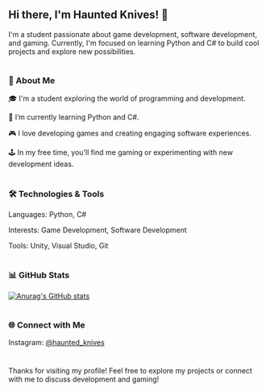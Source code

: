 ## Hi there, I'm Haunted Knives! 👋



I'm a student passionate about game development, software development, and gaming. Currently, I'm focused on learning Python and C# to build cool projects and explore new possibilities.


#

### 🚀 About Me

🎓 I'm a student exploring the world of programming and development.

🌱 I’m currently learning Python and C#.

🎮 I love developing games and creating engaging software experiences.

🕹️ In my free time, you’ll find me gaming or experimenting with new development ideas.


#

### 🛠️ Technologies & Tools

Languages: Python, C#

Interests: Game Development, Software Development

Tools: Unity, Visual Studio, Git


#

### 📊 GitHub Stats


[![Anurag's GitHub stats](https://github-readme-stats.vercel.app/api?username=HauntedKnives)](https://github.com/anuraghazra/github-readme-stats)
#

### 🌐 Connect with Me

Instagram: [@haunted_knives](https://instagram.com/haunted_knives)



#

Thanks for visiting my profile! Feel free to explore my projects or connect with me to discuss development and gaming!

